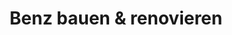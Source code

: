 ---
title: "Benz bauen & renovieren"
url: /neckarsulm/benz-bauen-und-renovieren/
shop: Baustoffe
---